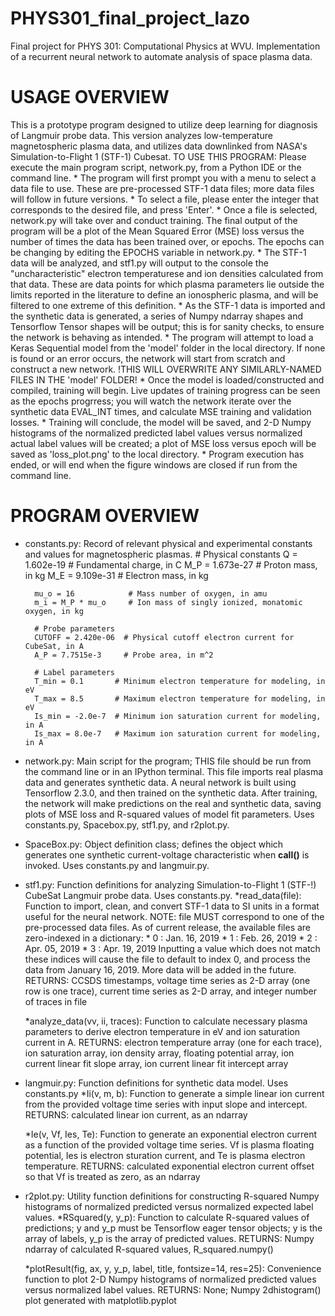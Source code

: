# PHYS301_final_project_lazo
Final project for PHYS 301: Computational Physics at WVU. Implementation of a recurrent neural network to automate analysis of space plasma data.

USAGE OVERVIEW
==============
This is a prototype program designed to utilize deep learning for diagnosis of Langmuir probe data.
This version analyzes low-temperature magnetospheric plasma data, and utilizes data downlinked from NASA's Simulation-to-Flight 1 (STF-1) Cubesat.
TO USE THIS PROGRAM: Please execute the main program script, network.py, from a Python IDE or the command line.
	* The program will first prompt you with a menu to select a data file to use. These are pre-processed STF-1 data files; more data files will follow in future versions.
	* To select a file, please enter the integer that corresponds to the desired file, and press 'Enter'.
	* Once a file is selected, network.py will take over and conduct training. The final output of the program will be a plot of the Mean Squared Error (MSE) loss versus the number of times the data has been trained over, or epochs. The epochs can be changing by editing the EPOCHS variable in network.py.
	* The STF-1 data will be analyzed, and stf1.py will output to the console the "uncharacteristic" electron temperaturese and ion densities calculated from that data. These are data points for which plasma parameters lie outside the limits reported in the literature to define an ionospheric plasma, and will be filtered to one extreme of this definition.
	* As the STF-1 data is imported and the synthetic data is generated, a series of Numpy ndarray shapes and Tensorflow Tensor shapes will be output; this is for sanity checks, to ensure the network is behaving as intended.
	* The program will attempt to load a Keras Sequential model from the 'model' folder in the local directory. If none is found or an error occurs, the network will start from scratch and construct a new network. !THIS WILL OVERWRITE ANY SIMILARLY-NAMED FILES IN THE 'model' FOLDER!
	* Once the model is loaded/constructed and compiled, training will begin. Live updates of training progress can be seen as the epochs progrress; you will watch the network iterate over the synthetic data EVAL_INT times, and calculate MSE training and validation losses.
	* Training will conclude, the model will be saved, and 2-D Numpy histograms of the normalized predicted label values versus normalized actual label values will be created; a plot of MSE loss versus epoch will be saved as 'loss_plot.png' to the local directory.
	* Program execution has ended, or will end when the figure windows are closed if run from the command line.

PROGRAM OVERVIEW
================
* constants.py: Record of relevant physical and experimental constants and values for magnetospheric plasmas.
		# Physical constants
		Q = 1.602e-19            # Fundamental charge, in C
		M_P = 1.673e-27          # Proton mass, in kg
		M_E = 9.109e-31          # Electron mass, in kg

		mu_o = 16            # Mass number of oxygen, in amu
		m_i = M_P * mu_o     # Ion mass of singly ionized, monatomic oxygen, in kg

		# Probe parameters
		CUTOFF = 2.420e-06  # Physical cutoff electron current for CubeSat, in A
		A_P = 7.7515e-3     # Probe area, in m^2

		# Label parameters
		T_min = 0.1       # Minimum electron temperature for modeling, in eV
		T_max = 8.5       # Maximum electron temperature for modeling, in eV
		Is_min = -2.0e-7  # Minimum ion saturation current for modeling, in A
		Is_max = 8.0e-7   # Maximum ion saturation current for modeling, in A

* network.py: Main script for the program; THIS file should be run from the command line or in an IPython terminal. This file imports real plasma data and generates synthetic data. A neural network is built using Tensorflow 2.3.0, and then trained on the synthetic data.
After training, the network will make predictions on the real and synthetic data, saving plots of MSE loss and R-squared values of model fit parameters.
Uses constants.py, Spacebox.py, stf1.py, and r2plot.py.

* SpaceBox.py: Object definition class; defines the object which generates one synthetic current-voltage characteristic when __call()__ is invoked.
Uses constants.py and langmuir.py.

* stf1.py: Function definitions for analyzing Simulation-to-Flight 1 (STF-!) CubeSat Langmuir probe data.
Uses constants.py.
	*read_data(file): Function to import, clean, and convert STF-1 data to SI units in a format useful for the neural network. NOTE: file MUST correspond to one of the pre-processed data files. As of current release, the available files are zero-indexed in a dictionary:
		* 0 : Jan. 16, 2019
        * 1 : Feb. 26, 2019
        * 2 : Apr. 05, 2019
        * 3 : Apr. 19, 2019
	Inputting a value which does not match these indices will cause the file to default to index 0, and process the data from January 16, 2019.
	More data will be added in the future.
	RETURNS: CCSDS timestamps, voltage time series as 2-D array (one row is one trace), current time series as 2-D array, and integer number of traces in file
	
	*analyze_data(vv, ii, traces): Function to calculate necessary plasma parameters to derive electron temperature in eV and ion saturation current in A.
	RETURNS: electron temperature array (one for each trace), ion saturation array, ion density array, floating potential array, ion current linear fit slope array, ion current linear fit intercept array
	
* langmuir.py: Function definitions for synthetic data model.
Uses constants.py
	*Ii(v, m, b): Function to generate a simple linear ion current from the provided voltage time series with input slope and intercept.
	RETURNS: calculated linear ion current, as an ndarray
	
	*Ie(v, Vf, Ies, Te): Function to generate an exponential electron current as a function of the provided voltage time series. Vf is plasma floating potential, Ies is electron sturation current, and Te is plasma electron temperature.
	RETURNS: calculated exponential electron current offset so that Vf is treated as zero, as an ndarray

* r2plot.py: Utility function definitions for constructing R-squared Numpy histograms of normalized predicted versus normalized expected label values.
	*RSquared(y, y_p): Function to calculate R-squared values of predictions; y and y_p must be Tensorflow eager tensor objects; y is the array of labels, y_p is the array of predicted values.
	RETURNS: Numpy ndarray of calculated R-squared values, R_squared.numpy()
	
	*plotResult(fig, ax, y, y_p, label, title, fontsize=14, res=25): Convenience function to plot 2-D Numpy histograms of normalized predicted values versus normalized label values.
	RETURNS: None; Numpy 2dhistogram() plot generated with matplotlib.pyplot
